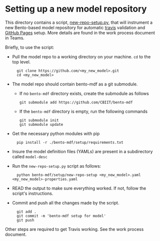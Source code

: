 # Setting up a new model repository

This directory contains a script, [new-repo-setup.py](./new-repo-setup.py), that will
instrument a new Bento-based model repository for automatic [travis](https://travis-ci.org) validation and [GitHub Pages](https://pages.github.com/) setup. More details are found in the work process document in Teams.

Briefly, to use the script:

* Pull the model repo to a working directory on your machine. ``cd`` to the top level.

        git clone https://github.com/<my_new_model>.git
        cd <my_new_model>

* The model repo should contain bento-mdf as a git submodule. 
  * If no ``bento-mdf`` directory exists, create the submodule as follows

        git submodule add https://github.com/CBIIT/bento-mdf

  * If the ``bento-mdf`` directory is empty, run the following commands

        git submodule init
        git submodule update

* Get the necessary python modules with pip

        pip install -r ./bento-mdf/setup/requirements.txt

* Insure the model definition files (YAMLs) are present in a subdirectory called ``model-desc``

* Run the ``new-repo-setup.py`` script as follows:

        python bento-mdf/setup/new-repo-setup <my_new_model>.yaml <my_new_model>-properties.yaml

* READ the output to make sure everything worked. If not, follow the script's instructions.

* Commit and push all the changes made by the script.

        git add .
        git commit -m 'bento-mdf setup for model'
        git push

Other steps are required to get Travis working. See the work process document.

